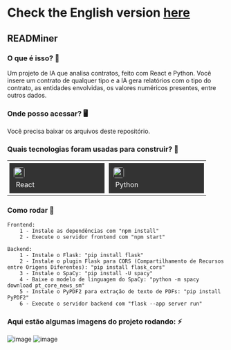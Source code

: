 # Check the English version <a href="README-ptbr.md">here</a>

## READMiner
    
### O que é isso? 🤔
Um projeto de IA que analisa contratos, feito com React e Python.
Você insere um contrato de qualquer tipo e a IA gera relatórios com o tipo do contrato, as entidades envolvidas, os valores numéricos presentes, entre outros dados.
    
### Onde posso acessar? 🖥
Você precisa baixar os arquivos deste repositório.

### Quais tecnologias foram usadas para construir? 🚀
<table><tr>
        <td style="padding: 5px;">
            <div style="background-color: #333; width: 200px; height: 50px; padding: 10px;">
                <img src='https://cdn.jsdelivr.net/gh/devicons/devicon@latest/icons/react/react-original.svg' width="25" height="25" style="border-radius: 5px;">
                <p style="color: white; padding: 5px; margin: 0;">React</p>
            </div>
        </td>
        <td style="padding: 5px;">
            <div style="background-color: #333; width: 200px; height: 50px; padding: 10px;">
                <img src='https://cdn.jsdelivr.net/gh/devicons/devicon@latest/icons/python/python-original.svg' width="25" height="25" style="border-radius: 5px;">
                <p style="color: white; padding: 5px; margin: 0;">Python</p>
            </div>
        </td>
    </tr>
</table>

### Como rodar 🏃
	Frontend: 
        1 - Instale as dependências com "npm install"
        2 - Execute o servidor frontend com "npm start"

    Backend:
        1 - Instale o Flask: "pip install flask"
        2 - Instale o plugin Flask para CORS (Compartilhamento de Recursos entre Origens Diferentes): "pip install flask_cors"
        3 - Instale o SpaCy: "pip install -U spacy"
        4 - Baixe o modelo de linguagem do SpaCy: "python -m spacy download pt_core_news_sm"
        5 - Instale o PyPDF2 para extração de texto de PDFs: "pip install PyPDF2"
        6 - Execute o servidor backend com "flask --app server run"


### Aqui estão algumas imagens do projeto rodando: ⚡️
  
![image](https://github.com/user-attachments/assets/ac204299-9775-47ec-a917-fb0896e5241d)
![image](https://github.com/user-attachments/assets/beb0195c-e264-4779-96f8-c9d0a29952a4)


    
		